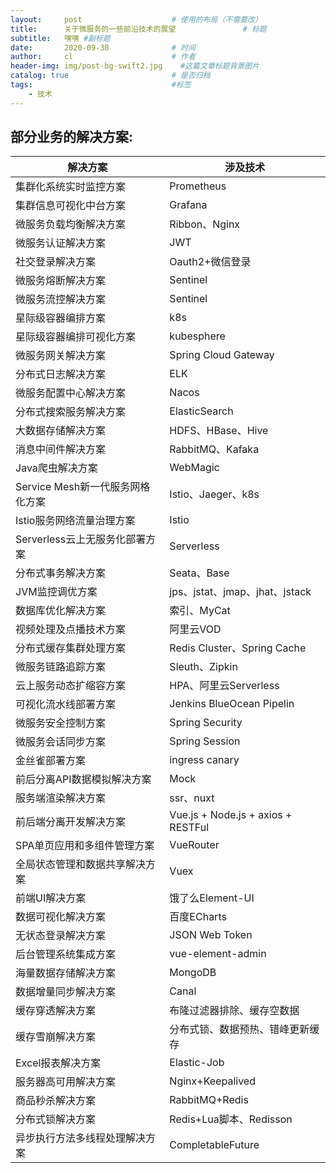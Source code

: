 ```yaml
---
layout:     post                    # 使用的布局（不需要改）
title:      关于微服务的一些前沿技术的展望               # 标题 
subtitle:   嘿嘿 #副标题
date:       2020-09-30              # 时间
author:     cl                      # 作者
header-img: img/post-bg-swift2.jpg    #这篇文章标题背景图片
catalog: true                       # 是否归档
tags:                               #标签
    - 技术
---
```


## 部分业务的解决方案:

| 解决方案 | 涉及技术 |
| -------- | --------------------------- |
| 集群化系统实时监控方案  | Prometheus |
| 集群信息可视化中台方案     | Grafana     |
| 微服务负载均衡解决方案     | Ribbon、Nginx |
| 微服务认证解决方案  | JWT |
| 社交登录解决方案 | Oauth2+微信登录 |
| 微服务熔断解决方案  | Sentinel |
| 微服务流控解决方案 | Sentinel |
| 星际级容器编排方案  | k8s |
| 星际级容器编排可视化方案 | kubesphere |
| 微服务网关解决方案  | Spring Cloud Gateway |
| 分布式日志解决方案 | ELK |
| 微服务配置中心解决方案  | Nacos |
| 分布式搜索服务解决方案 | ElasticSearch |
| 大数据存储解决方案  | HDFS、HBase、Hive |
| 消息中间件解决方案 | RabbitMQ、Kafaka |
| Java爬虫解决方案  | WebMagic |
| Service Mesh新一代服务网格化方案 | Istio、Jaeger、k8s |
| Istio服务网络流量治理方案  | Istio |
| Serverless云上无服务化部署方案 | Serverless |
| 分布式事务解决方案  | Seata、Base |
| JVM监控调优方案 | jps、jstat、jmap、jhat、jstack |
| 数据库优化解决方案  | 索引、MyCat |
| 视频处理及点播技术方案  | 阿里云VOD |
| 分布式缓存集群处理方案  | Redis Cluster、Spring Cache |
| 微服务链路追踪方案  | Sleuth、Zipkin |
| 云上服务动态扩缩容方案  | HPA、阿里云Serverless |
| 可视化流水线部署方案  | Jenkins BlueOcean   Pipelin |
| 微服务安全控制方案  | Spring Security |
| 微服务会话同步方案  | Spring Session |
| 金丝雀部署方案  | ingress canary |
| 前后分离API数据模拟解决方案  | Mock |
| 服务端渲染解决方案  | ssr、nuxt |
| 前后端分离开发解决方案  | Vue.js + Node.js +   axios + RESTFul |
| SPA单页应用和多组件管理方案  | VueRouter |
| 全局状态管理和数据共享解决方案  | Vuex |
| 前端UI解决方案  | 饿了么Element-UI |
| 数据可视化解决方案  | 百度ECharts |
| 无状态登录解决方案  | JSON Web Token |
| 后台管理系统集成方案  | vue-element-admin |
| 海量数据存储解决方案  | MongoDB |
| 数据增量同步解决方案  | Canal |
| 缓存穿透解决方案  | 布隆过滤器排除、缓存空数据 |
| 缓存雪崩解决方案  | 分布式锁、数据预热、错峰更新缓存 |
| Excel报表解决方案  | Elastic-Job |
| 服务器高可用解决方案  | Nginx+Keepalived |
| 商品秒杀解决方案  | RabbitMQ+Redis |
| 分布式锁解决方案  | Redis+Lua脚本、Redisson |
| 异步执行方法多线程处理解决方案  | CompletableFuture |






